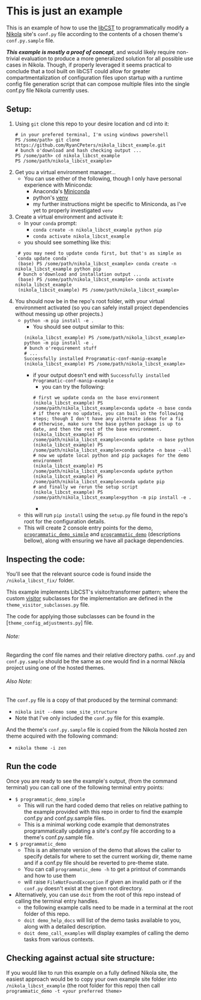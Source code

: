 This is just an example
===
This is an example of how to use the [libCST](https://github.com/Instagram/LibCST) to programmatically modify a [Nikola](https://github.com/getnikola/nikola) site's `conf.py` file according to the contents of a chosen theme's `conf.py.sample` file.

__*This example is mostly a proof of concept*__, and would likely require non-trivial evaluation to produce a more generalized solution for all possible use cases in Nikola. Though, if properly leveraged it seems practical to conclude that a tool built on libCST could allow for greater compartmentalization of configuration files upon startup with a runtime config file generation script that can compose multiple files into the single conf.py file Nikola currently uses.

Setup:
---
1. Using `git` clone this repo to your desire location and cd into it:
   ```shell script
   # in your prefered terminal, I'm using windows powershell
   PS /some/path> git clone https://github.com/RyanCPeters/nikola_libcst_example.git
   # bunch o'download and hash checking output ...
   PS /some/path> cd nikola_libcst_example
   PS /some/path/nikola_libcst_example>
   ```
2. Get you a virtual environment manager... 
   * You can use either of the following, though I only have personal experience with Miniconda:
      * Anaconda's [Miniconda](https://docs.conda.io/en/latest/miniconda.html)
      * python's [venv](https://docs.python.org/3/tutorial/venv.html)
      * my further instructions might be specific to Miniconda, as I've yet to properly investigated `venv`
3. Create a virtual environment and activate it:
   * In your `conda` prompt:
      * `conda create -n nikola_libcst_example python pip`
      * `conda activate nikola_libcst_example`
   * you should see something like this:
   ```shell script
    # you may need to update conda first, but that's as simple as `conda update conda`
    (base) PS /some/path/nikola_libcst_example> conda create -n nikola_libcst_example python pip
    # bunch o'download and installation output ...
    (base) PS /some/path/nikola_libcst_example> conda activate nikola_libcst_example
    (nikola_libcst_example) PS /some/path/nikola_libcst_example>
   ```
4. You should now be in the repo's root folder, with your virtual environment activated (so you can safely install project dependencies without messing up other projects.) 
   * `python -m pip install -e .`
      * You should see output similar to this:
      ```shell script
      (nikola_libcst_example) PS /some/path/nikola_libcst_example> python -m pip install -e .
      # bunch o'requirement stuff
      # ...
      Successfully installed Programatic-conf-manip-example
      (nikola_libcst_example) PS /some/path/nikola_libcst_example>
      ```
     * if your output doesn't end with `Successfully installed Programatic-conf-manip-example` 
        * you can try the following:
        ```shell script
        # first we update conda on the base environment
        (nikola_libcst_example) PS /some/path/nikola_libcst_example>conda update -n base conda
        # if there are no updates, you can bail on the following steps; though I don't have any alternate ideas for a fix
        # otherwise, make sure the base python package is up to date, and then the rest of the base environment. 
        (nikola_libcst_example) PS /some/path/nikola_libcst_example>conda update -n base python
        (nikola_libcst_example) PS /some/path/nikola_libcst_example>conda update -n base --all
        # now we update local python and pip packages for the demo environment
        (nikola_libcst_example) PS /some/path/nikola_libcst_example>conda update python
        (nikola_libcst_example) PS /some/path/nikola_libcst_example>conda update pip
        # and finally we rerun the setup script
        (nikola_libcst_example) PS /some/path/nikola_libcst_example>python -m pip install -e .       
        ```
        * 
   * this will run `pip install` using the `setup.py` file found in the repo's root for the configuration details.
   * This will create 2 console entry points for the demo, [`programmatic_demo_simple`](#entry-1) and [`programmatic_demo`](#entry-2) (descriptions bellow), along with ensuring we have all package dependencies.
   

Inspecting the code:
---
You'll see that the relevant source code is found inside the `/nikola_libcst_fix/` folder.

This example implements LibCST's visitor/transformer pattern; where the custom [visitor](https://libcst.readthedocs.io/en/latest/tutorial.html) subclasses for the implementation are defined in the `theme_visitor_subclasses.py` file.

The code for applying those subclasses can be found in the [`theme_config_adjustments.py`] file.

###### Note: 
Regarding the conf file names and their relative directory paths.
`conf.py` and `conf.py.sample` should be the same as one would find in a normal Nikola project using one of the hosted themes.

###### Also Note:
The `conf.py` file is a copy of that produced by the terminal command:
* `nikola init --demo some_site_structure`
* Note that I've only included the `conf.py` file for this example. 

And the theme's `conf.py.sample` file is copied from the Nikola hosted zen theme acquired with the following command:
* `nikola theme -i zen`

Run the code
---
Once you are ready to see the example's output, (from the command terminal) you can call one of the following terminal entry points:
* <a name="entry-1">`$ programmatic_demo_simple`</a>
   * This will run the hard coded demo that relies on relative pathing to the example provided with this repo in order to find the example conf.py and conf.py.sample files.
   * This is a minimal working code example that demonstrates programmatically updating a site's conf.py file according to a theme's conf.py.sample file.
* <a name="entry-2">`$ programmatic_demo`</a>
   * This is an alternate version of the demo that allows the caller to specify details for where to set the current working dir, theme name and if a conf.py file should be reverted to pre-theme state. 
   * You can call `programmatic_demo -h` to get a printout of commands and how to use them
   * will raise `FileNotFoundException` if given an invalid path or if the `conf.py` doesn't exist at the given root directory.
* Alternatively, you can use `doit` from the root of this repo instead of calling the terminal entry handles.
   * the following example calls need to be made in a terminal at the root folder of this repo.
   * `doit demo_help_docs` will list of the demo tasks available to you, along with a detailed description.
   * `doit demo_call_examples` will display examples of calling the demo tasks from various contexts.


Checking against actual site structure:
---
If you would like to run this example on a fully defined Nikola site, the easiest approach would be to copy your own example site folder into `/nikola_libcst_example` (the root folder for this repo) then call `programmatic_demo -t <your preferred theme>` 
